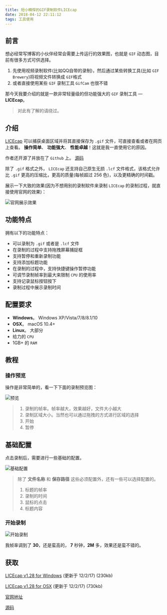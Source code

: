 ```yaml
---
title: 短小精悍的GIF录制软件LICEcap
date: 2018-04-12 22:11:12
tags: 工具使用
---
```

<meta name="referrer" content="no-referrer" />

## 前言

想必经常写博客的小伙伴经常会需要上传运行的效果图，也就是 `GIF` 动态图，目前有很多方式可供选择。

1. 先使用视频录制软件(比如QQ自带的录制)，然后通过某些转换工具(比如 `GIF Brewery`)将视频文件转换成 `GIF`格式
2. 或者直接使用某些 `GIF` 录制工具 `GifCam` 也很不错

<!-- more -->

那今天我要介绍的就是一款非常轻量级的但功能强大的 `GIF` 录制工具 — **LICEcap**。

> 对此有了解的请绕过。

## 介绍

[LICEcap](https://www.cockos.com/licecap/) 可以捕获桌面区域并将其直接保存为 `.gif` 文件，可直接查看或者在网页上查看。 **操作简单**、 **功能强大**、 **性能卓越**！这就是我一直使用它的原因。

作者还开源了并放在了 `Github` 上。 [源码](https://github.com/justinfrankel/licecap)

除了 `.gif` 格式之外， `LICEcap` 还支持自己原生无损 `.lcf` 文件格式，该格式允许比 `.gif` 更高的压缩比，更高的质量(每帧超过 256 色)，以及更精确的时间戳。

展示一下大致的效果(因为不想用别的录制软件来录制 `LICEcap` 的录制过程，就直接使用官网的效果)：

![官网展示效果](https://www.cockos.com/licecap/how_to_licecap.gif)

## 功能特点

拥有以下的功能特点：

- 可以录制为 `.gif` 或者是 `.lcf` 文件
- 在录制的过程中支持拖拽屏幕捕捉框
- 支持暂停和重新录制功能
- 支持添加标题功能
- 在录制的过程中，支持快捷键操作暂停功能
- 可调节录制帧率到最大来限制 `CPU` 的使用率
- 支持记录鼠标按钮按下
- 录制过程中展示录制时间

## 配置要求

- **Windows**。 Windows XP/Vista/7/8/8.1/10
- **OSX**。 macOS 10.4+
- **Linux**。 大部分
- 给力的 `CPU`
- 1GB+ 的 `RAM`

## 教程

### 操作预览

操作是非常简单的，看一下下面的录制预览图：

![预览](http://xiaweizi.top/2018-03-24-6D389141-DCC9-480A-8E5B-A3E5968E3DBB-1.png)

> 1. 录制的帧率。帧率越大，效果越好，文件大小越大
> 2. 录制区域大小。当然也可以通过拖拽的方式进行区域的选择
> 3. 开始
> 4. 暂停

## 基础配置

点击录制后，需要进行一些基础的配置。

![基础配置](http://xiaweizi.top/2018-03-24-47746539-37D1-469A-A000-7BE5FDAF3D05.png)

> 除了 **文件名称** 和 **保存路径** 这些必须配置外，还有一些可以选择配置的。
>
> 1. 标题的帧率
> 2. 录制的时间
> 3. 鼠标的点击
> 4. 标题内容

### 开始录制

![ 开始录制](http://xiaweizi.top/2018-03-24-DownloadView.gif)

我帧率调到了 **30**，还是蛮高的， **7** 秒钟，**2M** 多，效果还是蛮不错的。

## 获取

[LICEcap v1.28 for Windows](https://www.cockos.com/licecap/licecap128-install.exe) (更新于 12/2/17) (230kb)

[LICEcap v1.28 for OSX](https://www.cockos.com/licecap/licecap128.dmg) (更新于 12/2/17) (730kb)

[官网地址](https://www.cockos.com/licecap/)

[源码](https://github.com/justinfrankel/licecap)
